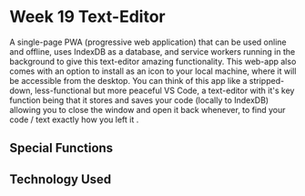 # Week 19 Text-Editor

A single-page PWA (progressive web application) that can be used online and offline, uses IndexDB as a database, and service workers running in the background to give this text-editor amazing functionality. This web-app also comes with an option to install as an icon to your local machine, where it will be accessible from the desktop. You can think of this app like a stripped-down, less-functional but more peaceful VS Code, a text-editor with it's key function being that it stores and saves your code (locally to IndexDB) allowing you to close the window and open it back whenever, to find your code / text exactly how you left it . 

## Special Functions

## Technology Used